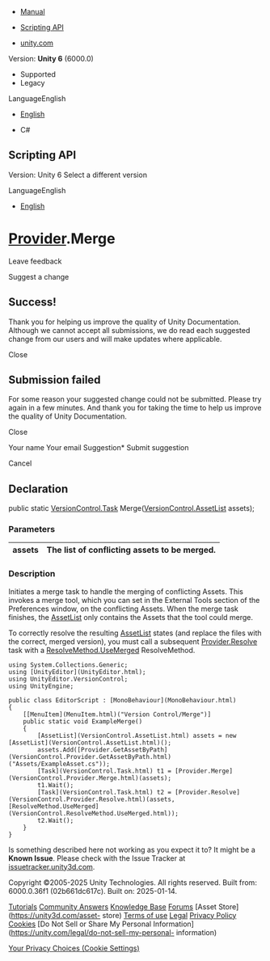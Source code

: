 [ ]()

  * [Manual](../Manual/index.html)
  * [Scripting API](../ScriptReference/index.html)

  * [unity.com](https://unity.com/)

Version: **Unity 6** (6000.0)

  * Supported
  * Legacy

LanguageEnglish

  * [English]()

  * C#

[ ](https://docs.unity3d.com)

## Scripting API

Version: Unity 6 Select a different version

LanguageEnglish

  * [English]()

#  [Provider](VersionControl.Provider.html).Merge

Leave feedback

Suggest a change

## Success!

Thank you for helping us improve the quality of Unity Documentation. Although
we cannot accept all submissions, we do read each suggested change from our
users and will make updates where applicable.

Close

## Submission failed

For some reason your suggested change could not be submitted. Please <a>try
again</a> in a few minutes. And thank you for taking the time to help us
improve the quality of Unity Documentation.

Close

Your name Your email Suggestion* Submit suggestion

Cancel

[ ]()

## Declaration

public static [VersionControl.Task](VersionControl.Task.html)
Merge([VersionControl.AssetList](VersionControl.AssetList.html) assets);

### Parameters

assets | The list of conflicting assets to be merged.  
---|---  
  
### Description

Initiates a merge task to handle the merging of conflicting Assets. This
invokes a merge tool, which you can set in the External Tools section of the
Preferences window, on the conflicting Assets. When the merge task finishes,
the [AssetList](VersionControl.AssetList.html) only contains the Assets that
the tool could merge.

To correctly resolve the resulting [AssetList](VersionControl.AssetList.html)
states (and replace the files with the correct, merged version), you must call
a subsequent [Provider.Resolve](VersionControl.Provider.Resolve.html) task
with a [ResolveMethod.UseMerged](VersionControl.ResolveMethod.UseMerged.html)
ResolveMethod.

    
    
    using System.Collections.Generic;
    using [UnityEditor](UnityEditor.html);
    using UnityEditor.VersionControl;
    using UnityEngine;  
      
    public class EditorScript : [MonoBehaviour](MonoBehaviour.html)
    {
        [[MenuItem](MenuItem.html)("Version Control/Merge")]
        public static void ExampleMerge()
        {
            [AssetList](VersionControl.AssetList.html) assets = new [AssetList](VersionControl.AssetList.html)();
            assets.Add([Provider.GetAssetByPath](VersionControl.Provider.GetAssetByPath.html)("Assets/ExampleAsset.cs"));
            [Task](VersionControl.Task.html) t1 = [Provider.Merge](VersionControl.Provider.Merge.html)(assets);
            t1.Wait();
            [Task](VersionControl.Task.html) t2 = [Provider.Resolve](VersionControl.Provider.Resolve.html)(assets, [ResolveMethod.UseMerged](VersionControl.ResolveMethod.UseMerged.html));
            t2.Wait();
        }
    }
    

Is something described here not working as you expect it to? It might be a
**Known Issue**. Please check with the Issue Tracker at
[issuetracker.unity3d.com](https://issuetracker.unity3d.com).

Copyright ©2005-2025 Unity Technologies. All rights reserved. Built from:
6000.0.36f1 (02b661dc617c). Built on: 2025-01-14.

[Tutorials](https://unity3d.com/learn) [Community
Answers](https://answers.unity3d.com) [Knowledge
Base](https://support.unity3d.com/hc/en-us)
[Forums](https://forum.unity3d.com) [Asset Store](https://unity3d.com/asset-
store) [Terms of use](https://docs.unity3d.com/Manual/TermsOfUse.html)
[Legal](https://unity.com/legal) [Privacy
Policy](https://unity.com/legal/privacy-policy)
[Cookies](https://unity.com/legal/cookie-policy) [Do Not Sell or Share My
Personal Information](https://unity.com/legal/do-not-sell-my-personal-
information)

[Your Privacy Choices (Cookie Settings)](javascript:void\(0\);)

